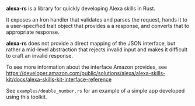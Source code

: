 **alexa-rs** is a library for quickly developing Alexa skills in Rust.

It exposes an Iron handler that validates and parses the request, hands it to a user-specified trait object that provides a a response, and converts that to appropriate response.

**alexa-rs** does not provide a direct mapping of the JSON interface, but rather a mid-level abstraction that rejects invalid input and makes it difficult to craft an invalid response.

To see more information about the interface Amazon provides, see https://developer.amazon.com/public/solutions/alexa/alexa-skills-kit/docs/alexa-skills-kit-interface-reference

See `examples/double_number.rs` for an example of a simple app developed using this toolkit.